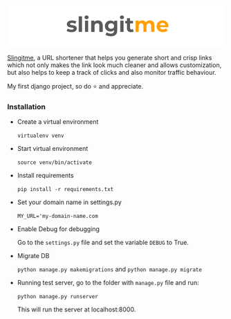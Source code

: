 
![Logo](images/mainlogo.png)

[Slingitme](http://slingit.me), a URL shortener that helps you generate short and crisp links which not only makes the link look much cleaner and allows customization, but also helps to keep a track of clicks and also monitor traffic behaviour.

My first django project, so do :star: and appreciate.


### Installation 

- Create a virtual environment

    `virtualenv venv`


- Start virtual environment

    `source venv/bin/activate`


- Install requirements

    `pip install -r requirements.txt`


- Set your domain name in settings.py
   
    `MY_URL='my-domain-name.com`


- Enable Debug for debugging

    Go to the `settings.py` file and set the variable `DEBUG` to True.


- Migrate DB

    `python manage.py makemigrations` and `python manage.py migrate` 


- Running test server, go to the folder with `manage.py` file and run:

    `python manage.py runserver`

    This will run the server at localhost:8000.



